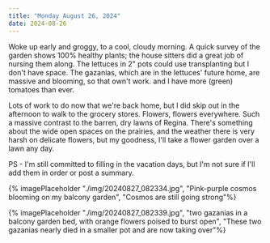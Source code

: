 ```yaml
---
title: "Monday August 26, 2024"
date: 2024-08-26
---
```

Woke up early and groggy, to a cool, cloudy morning.  A quick survey of the garden shows 100% healthy plants;  the house sitters did a great job of nursing them along.  The lettuces in 2" pots could use transplanting but I don't have space.  The gazanias, which are in the lettuces' future home, are massive and blooming, so that own't work.  and I have more (green) tomatoes than ever.

Lots of work to do now that we're back home, but I did skip out in the afternoon to walk to the grocery stores.  Flowers, flowers everywhere.  Such a massive contrast to the barren, dry lawns of Regina.  There's something about the wide open spaces on the prairies, and the weather there is very harsh on delicate flowers, but my goodness, I'll take a flower garden over a lawn any day.

PS - I'm still committed to filling in the vacation days, but I'm not sure if I'll add them in order or post a summary.  

{% imagePlaceholder "./img/20240827_082334.jpg", "Pink-purple cosmos blooming on my balcony garden", "Cosmos are still going strong"%}

{% imagePlaceholder "./img/20240827_082339.jpg", "two gazanias in a balcony garden bed, with orange flowers poised to burst open", "These two gazanias nearly died in a smaller pot and are now taking over"%}